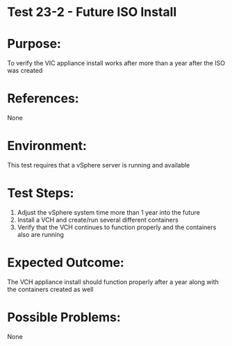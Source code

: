 Test 23-2 - Future ISO Install
=======

# Purpose:
To verify the VIC appliance install works after more than a year after the ISO was created

# References:
None

# Environment:
This test requires that a vSphere server is running and available

# Test Steps:
1. Adjust the vSphere system time more than 1 year into the future
2. Install a VCH and create/run several different containers
3. Verify that the VCH continues to function properly and the containers also are running

# Expected Outcome:
The VCH appliance install should function properly after a year along with the containers created as well

# Possible Problems:
None